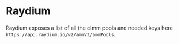 # Raydium
Raydium exposes a list of all the clmm pools and needed keys here `https://api.raydium.io/v2/ammV3/ammPools`.